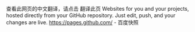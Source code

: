 查看此网页的中文翻译，请点击 翻译此页
Websites for you and your projects, hosted directly from your GitHub repository. Just edit, push, and your changes are live.
https://pages.github.com/  - 百度快照